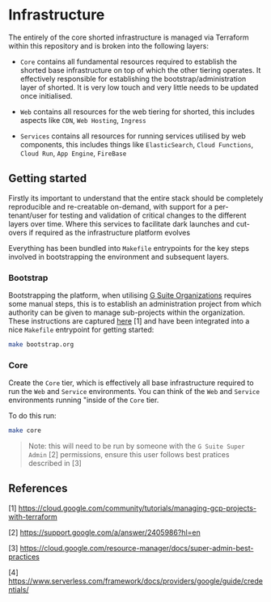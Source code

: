 # Infrastructure

The entirely of the core shorted infrastructure is managed via Terraform within this repository and is broken into the following layers:

- `Core` contains all fundamental resources required to establish the shorted base infrastructure on top of which the other tiering operates. It effectively responsible for establishing the bootstrap/administration layer of shorted. It is very low touch and very little needs to be updated once initialised.

- `Web` contains all resources for the web tiering for shorted, this includes aspects like `CDN`, `Web Hosting`, `Ingress`

- `Services` contains all resources for running services utilised by web components, this includes things like `ElasticSearch`, `Cloud Functions`, `Cloud Run`, `App Engine`, `FireBase`

## Getting started

Firstly its important to understand that the entire stack should be completely reproducible and re-creatable on-demand, with support for a per-tenant/user for testing and validation of critical changes to the different layers over time. Where this services to facilitate dark launches and cut-overs if required as the infrastructure platform evolves

Everything has been bundled into `Makefile` entrypoints for the key steps involved in bootstrapping the environment and subsequent layers.

### Bootstrap

Bootstrapping the platform, when utilising [G Suite Organizations]() requires some manual steps, this is to establish an administration project from which authority can be given to manage sub-projects within the organization. These instructions are captured [here](https://cloud.google.com/community/tutorials/managing-gcp-projects-with-terraform) [1] and have been integrated into a nice `Makefile` entrypoint for getting started:

```bash
make bootstrap.org
```

### Core

Create the `Core` tier, which is effectively all base infrastructure required to run the `Web` and `Service` environments. You can think of the `Web` and `Service` environments running "inside
of the `Core` tier.

To do this run:

```bash
make core
```

> Note: this will need to be run by someone with the `G Suite Super Admin` [2] permissions, ensure this user follows best pratices described in [3]

## References

[1] https://cloud.google.com/community/tutorials/managing-gcp-projects-with-terraform

[2] https://support.google.com/a/answer/2405986?hl=en

[3] https://cloud.google.com/resource-manager/docs/super-admin-best-practices

[4] https://www.serverless.com/framework/docs/providers/google/guide/credentials/